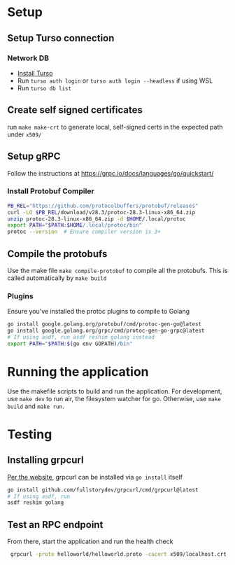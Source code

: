 # Setup
## Setup Turso connection
### Network DB
- [Install Turso](https://docs.turso.tech/quickstart)
- Run `turso auth login` or `turso auth login --headless` if using WSL
- Run `turso db list`
  
## Create self signed certificates
run `make make-crt` to generate local, self-signed certs in the expected path under `x509/`
## Setup gRPC

Follow the instructions at https://grpc.io/docs/languages/go/quickstart/

### Install Protobuf Compiler
```sh
PB_REL="https://github.com/protocolbuffers/protobuf/releases"
curl -LO $PB_REL/download/v28.3/protoc-28.3-linux-x86_64.zip
unzip protoc-28.3-linux-x86_64.zip -d $HOME/.local/protoc
export PATH="$PATH:$HOME/.local/protoc/bin"
protoc --version  # Ensure compiler version is 3+
```
## Compile the protobufs
Use the make file `make compile-protobuf` to compile all the protobufs. This is called automatically by `make build`
### Plugins
Ensure you've installed the protoc plugins to compile to Golang

```sh
go install google.golang.org/protobuf/cmd/protoc-gen-go@latest
go install google.golang.org/grpc/cmd/protoc-gen-go-grpc@latest
# If using asdf, run asdf reshim golang instead
export PATH="$PATH:$(go env GOPATH)/bin"
```
# Running the application
Use the makefile scripts to build and run the application. For development, use `make dev` to run air, the filesystem watcher for go. Otherwise, use `make build` and `make run`. 
# Testing
## Installing grpcurl
[Per the website](https://github.com/fullstorydev/grpcurl?tab=readme-ov-file#from-source), grpcurl can be installed via `go install` itself
```sh
go install github.com/fullstorydev/grpcurl/cmd/grpcurl@latest
# If using asdf, run 
asdf reshim golang
```

## Test an RPC endpoint
From there, start the application and run the health check

```sh
 grpcurl -proto helloworld/helloworld.proto -cacert x509/localhost.crt -d '{"name": "John Halo" }' localhost:8080 helloworld.Greeter/Say
```